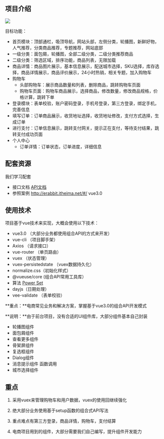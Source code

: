 ## 项目介绍

![](assets/intro/01.png)

目标功能：

- 首页模块：顶部通栏，吸顶导航，网站头部，左侧分类，轮播图，新鲜好物，人气推荐，分类商品推荐，专题推荐，网站底部
- 一级分类：面包屑，轮播图，全部二级分类，二级分类推荐商品
- 二级分类：筛选区域，排序功能，商品列表，无限加载
- 商品详情：商品图片展示，基本信息展示，配送城市选择，SKU选择，库存选择，商品详情展示，商品评价展示，24小时热销，相关专题，加入购物车
- 购物车
  - 头部购物车：展示商品数量和列表，删除商品，跳转购物车页面
  - 购物车页面：购物车商品展示，选择商品，修改数量，修改商品规格，价格计算，跳转下单
- 登录模块：表单校验，账户密码登录，手机号登录，第三方登录，绑定手机，完善信息
- 填写订单：订单商品展示，收货地址选择，收货地址修改，支付方式选择，生成订单
- 进行支付：订单信息展示，跳转支付网关，提示正在支付，等待支付结果，跳转支付成功页面
- 个人中心
  - 订单详情：订单状态，订单进度，详细信息

## 配套资源
我们学习配套

- 接口文档   [API文档](./docs/api.html)
- 参照案例  http://erabbit.itheima.net/#/   vue3.0

## 使用技术

项目基于vue技术来实现，大概会使用以下技术：

- vue3.0  （大部分业务都使用组合API的方式来开发）
- vue-cli  （项目脚手架）
- Axios （请求接口）
- vue-router （单页路由）
- vuex （状态管理）
- vuex-persistedstate （vuex数据持久化）
- normalize.css（初始化样式）
- @vueuse/core (组合API常用工具库）
- 算法   [Power Set](https://github.com/zhousg/javascript-algorithms/blob/master/src/algorithms/sets/power-set)  
- dayjs（日期处理）
- vee-validate （表单校验）

**重点：**电商常见业务和解决方案，掌握基于vue3.0的组合API开发模式

**说明：**由于前台项目，没有合适的UI组件库，大部分组件基本自己封装

- 轮播图组件
- 面包屑组件
- 查看更多组件
- 骨架屏组件
- 复选框组件
- Dialog组件
- 消息提示组件  函数调用
- 城市选择组件

## 重点

1. 采用vuex来管理购物车和用户数据，vuex的使用回继续强化

2. 绝大部分业务使用基于setup函数的组合式API写法

3. 重点难点有第三方登录，商品详情，购物车，支付结算

4. 电商项目用到的组件，大部分需要我们自己编写，提升组件开发能力

